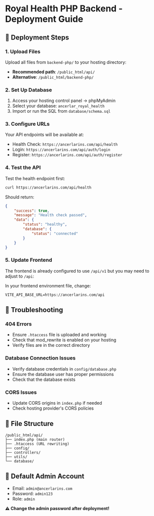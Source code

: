 # Royal Health PHP Backend - Deployment Guide

## 🚀 Deployment Steps

### 1. Upload Files
Upload all files from `backend-php/` to your hosting directory:
- **Recommended path**: `/public_html/api/` 
- **Alternative**: `/public_html/backend-php/`

### 2. Set Up Database
1. Access your hosting control panel → phpMyAdmin
2. Select your database: `ancerlar_royal_health`
3. Import or run the SQL from `database/schema.sql`

### 3. Configure URLs
Your API endpoints will be available at:
- Health Check: `https://ancerlarins.com/api/health`
- Login: `https://ancerlarins.com/api/auth/login` 
- Register: `https://ancerlarins.com/api/auth/register`

### 4. Test the API
Test the health endpoint first:
```bash
curl https://ancerlarins.com/api/health
```

Should return:
```json
{
    "success": true,
    "message": "Health check passed",
    "data": {
        "status": "healthy",
        "database": {
            "status": "connected"
        }
    }
}
```

### 5. Update Frontend
The frontend is already configured to use `/api/v1` but you may need to adjust to `/api`:

In your frontend environment file, change:
```
VITE_API_BASE_URL=https://ancerlarins.com/api
```

## 🔧 Troubleshooting

### 404 Errors
- Ensure `.htaccess` file is uploaded and working
- Check that mod_rewrite is enabled on your hosting
- Verify files are in the correct directory

### Database Connection Issues
- Verify database credentials in `config/database.php`
- Ensure the database user has proper permissions
- Check that the database exists

### CORS Issues
- Update CORS origins in `index.php` if needed
- Check hosting provider's CORS policies

## 📁 File Structure
```
/public_html/api/
├── index.php (main router)
├── .htaccess (URL rewriting)
├── config/
├── controllers/
├── utils/
└── database/
```

## 🔑 Default Admin Account
- Email: `admin@ancerlarins.com`
- Password: `admin123`
- Role: `admin`

**⚠️ Change the admin password after deployment!**